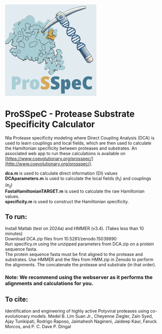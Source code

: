 
<img src="img/ProSSpeC_logo.png" alt="ProSSpeC logo. Shows a pickaxe made of DNA hitting an enzyme-substrate complex, where the substrate is colored gold" width="300">

# ProSSpeC - Protease Substrate Specificity Calculator
NIa Protease specificity modeling where Direct Coupling Analysis (DCA) is used to learn couplings and local fields, which are then used to calculate the Hamiltonian specificity between proteases and substrates. An associated web app to run these calculations is available on [https://www.coevolutionary.org/prosspec/](http://www.coevolutionary.org/prosspec/). 

**dca.m** is used to calculate direct information (DI) values \
**DCAparameters.m** is used to calculate the local fields (h<sub>i</sub>) and couplings (e<sub>ij</sub>) \
**FastaHamiltonianTARGET.m** is used to calculate the raw Hamiltonian values. \
**specificity.m** is used to construct the Hamiltonian specificity. 

## To run:
Install Matlab (test on 2024a) and HMMER (v3.4). (Takes less than 10 minutes) \
Download DCA.zip files from 10.5281/zenodo.15039890 \
Run specificy.m using the unzipped parameters from DCA.zip on a protein sequence fasta. \
The protein sequence fasta must be first aligned to the protease and substrates. Use HMMER and the files from HMM.zip in Zenodo to perform the alignments. The concatenate the protease and substrate (in that order).

### Note: We recommend using the webserver as it performs the alignments and calculations for you.

## To cite:
Identification and engineering of highly active Potyviral proteases using co-evolutionary models.
Medel B. Lim Suan Jr., Cheyenne Ziegler, Zain Syed, Ajay Tunikipati, Rodrigo Raposo, Jaimahesh Nagineni,
Jaideep Kaur, Faruck Morcos, and P. C. Dave P. Dingal
